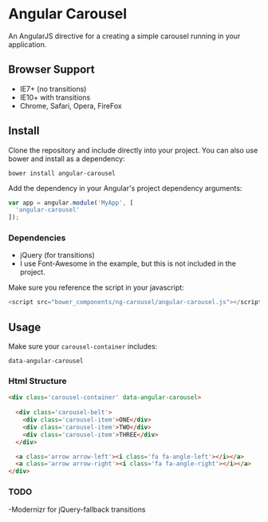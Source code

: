 # Angular Carousel

An AngularJS directive for a creating a simple carousel running in your application.

## Browser Support
- IE7+ (no transitions)
- IE10+ with transitions
- Chrome, Safari, Opera, FireFox

## Install

Clone the repository and include directly into your project. You can also use bower and install as a dependency:

```
bower install angular-carousel
```

Add the dependency in your Angular's project dependency arguments:

```js
var app = angular.module('MyApp', [
  'angular-carousel'
]);
```

### Dependencies

- jQuery (for transitions)
- I use Font-Awesome in the example, but this is not included in the project.

Make sure you reference the script in your javascript:

```js
<script src="bower_components/ng-carousel/angular-carousel.js"></script>
```

## Usage

Make sure your `carousel-container` includes:
```
data-angular-carousel
```


### Html Structure

```html
<div class='carousel-container' data-angular-carousel>
  
  <div class='carousel-belt'>
    <div class='carousel-item'>ONE</div>
    <div class='carousel-item'>TWO</div>
    <div class='carousel-item'>THREE</div>
  </div>

  <a class='arrow arrow-left'><i class='fa fa-angle-left'></i></a>
  <a class='arrow arrow-right'><i class='fa fa-angle-right'></i></a>
</div>
```

### TODO

-Modernizr for jQuery-fallback transitions
